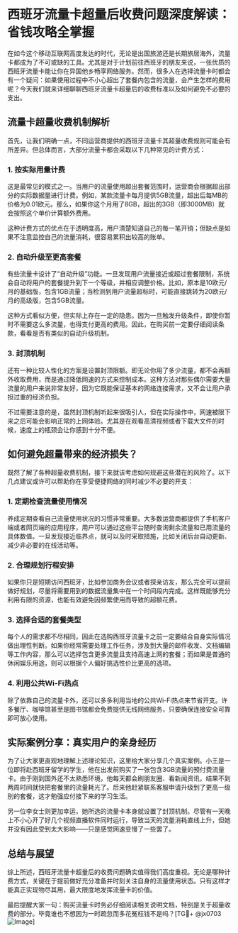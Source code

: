 # 西班牙流量卡超量后收费问题深度解读：省钱攻略全掌握

在如今这个移动互联网高度发达的时代，无论是出国旅游还是长期旅居海外，流量卡都成为了不可或缺的工具。尤其是对于计划前往西班牙的朋友来说，一张优质的西班牙流量卡能让你在异国他乡畅享网络服务。然而，很多人在选择流量卡时都会有一个疑问：如果使用过程中不小心超出了套餐内包含的流量，会产生怎样的费用呢？今天我们就来详细聊聊西班牙流量卡超量后的收费标准以及如何避免不必要的支出。

## 流量卡超量收费机制解析

首先，让我们明确一点，不同运营商提供的西班牙流量卡其超量收费规则可能会有所差异。但总体而言，大部分流量卡都会采取以下几种常见的计费方式：

### 1. **按实际用量计费**
这是最常见的模式之一。当用户的流量使用超出套餐范围时，运营商会根据超出部分的实际数据量进行计费。例如，某款流量卡每月提供5GB流量，超出后每MB的价格为0.01欧元。那么，如果你这个月用了8GB，超出的3GB（即3000MB）就会按照这个单价计算额外费用。

这种计费方式的优点在于透明度高，用户清楚知道自己的每一笔开销；但缺点是如果不注意监控自己的流量消耗，很容易累积出较高的账单。

### 2. **自动升级至更高套餐**
有些流量卡设计了“自动升级”功能。一旦发现用户流量接近或超过套餐限制，系统会自动将用户的套餐提升到下一个等级，并相应调整价格。比如，原本是10欧元/月的基础版，包含1GB流量；当检测到用户流量超标时，可能直接跳转为20欧元/月的高级版，包含5GB流量。

这种方式看似方便，但实际上存在一定的隐患。因为一旦触发升级条件，即使你暂时不需要这么多流量，也得支付更高的费用。因此，在购买前一定要仔细阅读条款，看看是否有类似的自动升级机制。

### 3. **封顶机制**
还有一种比较人性化的方案是设置封顶限额。即无论你用了多少流量，都不会再额外收取费用，而是通过降低网速的方式来控制成本。这种方法对那些偶尔需要大量流量的用户来说非常友好，因为它既能保证基本的网络连接需求，又不会让用户承担过重的经济负担。

不过需要注意的是，虽然封顶机制听起来很吸引人，但在实际操作中，网速被限下来之后可能会影响正常的上网体验。尤其是在观看高清视频或者下载大文件的时候，速度上的瓶颈会让你感到十分不便。

## 如何避免超量带来的经济损失？

既然了解了各种超量收费机制，接下来就该考虑如何规避这些潜在的风险了。以下几点建议或许可以帮助你在享受便捷网络的同时减少不必要的开支：

### 1. **定期检查流量使用情况**
养成定期查看自己流量使用状况的习惯非常重要。大多数运营商都提供了手机客户端或者网页端的应用程序，用户可以通过这些平台随时查询剩余流量和已用流量的具体数值。一旦发现接近临界点，就可以及时采取措施，比如关闭后台自动更新、减少非必要的在线活动等。

### 2. **合理规划行程安排**
如果你只是短期访问西班牙，比如参加商务会议或者探亲访友，那么完全可以提前做好规划，尽量将需要用到的数据流量集中在一个时间段内完成。这样既能够充分利用有限的资源，也能有效避免因频繁使用而导致的超额花费。

### 3. **选择合适的套餐类型**
每个人的需求都不尽相同，因此在选购西班牙流量卡之前一定要结合自身实际情况做出理性判断。如果你经常需要处理工作任务，涉及到大量的邮件收发、文档编辑等工作内容，那么可以选择包含更多流量且支持高速上网的套餐；而如果是普通的休闲娱乐用途，则可以根据个人偏好挑选性价比更高的选项。

### 4. **利用公共Wi-Fi热点**
除了依靠自己的流量卡外，还可以多多利用当地的公共Wi-Fi热点来节省开支。许多餐厅、咖啡馆甚至是图书馆都会免费提供无线网络服务，只要确保连接安全可靠即可放心使用。

## 实际案例分享：真实用户的亲身经历

为了让大家更直观地理解上述理论知识，这里给大家分享几个真实案例。小王是一位即将赴西班牙留学的学生，他在出发前购买了一张包含3GB流量的预付费流量卡。由于刚到国外还不太熟悉环境，他每天都会刷朋友圈、看新闻资讯，结果不到两周时间就快把套餐里的流量耗光了。后来他赶紧联系客服申请升级到了更高一级别的套餐，这才勉强应付接下来的学习生活。

另一位李女士则更加幸运，她所选的流量卡本身就设置了封顶机制。尽管有一天晚上不小心开了好几个视频直播软件同时运行，导致当天的流量消耗直线上升，但她并没有因此受到太大影响——只是感觉网速变慢了一些罢了。

## 总结与展望

综上所述，西班牙流量卡超量后的收费问题确实值得我们高度重视。无论是哪种计费方式，关键在于提前做好充分准备并时刻关注自身的流量使用状态。只有这样才能真正实现物尽其用，最大限度地发挥流量卡的价值。

最后提醒大家一句：购买流量卡时务必仔细阅读相关说明文档，特别是关于超量收费的部分。毕竟谁也不想因为一时疏忽而多花冤枉钱不是吗？[TG💪+ @jx0703 ![Image](https://github.com/user-attachments/assets/dbca1d08-cadb-493c-b0ec-ad6f7a83f270)]